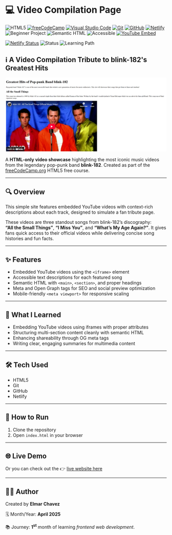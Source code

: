 # 💻 Video Compilation Page

![HTML5](https://img.shields.io/badge/HTML5-E34F26?style=for-the-badge&logo=html5&logoColor=white)
[![freeCodeCamp](https://img.shields.io/badge/freeCodeCamp-27273D?style=for-the-badge&logo=freecodecamp&logoColor=white)](https://www.freecodecamp.org/)
[![Visual Studio Code](https://img.shields.io/badge/VS%20Code-007ACC?style=for-the-badge&logo=visual-studio-code&logoColor=white)](https://code.visualstudio.com/)
[![Git](https://img.shields.io/badge/Git-F05032?style=for-the-badge&logo=git&logoColor=white)](https://git-scm.com/)
[![GitHub](https://img.shields.io/badge/GitHub-181717?style=for-the-badge&logo=github&logoColor=white)](https://github.com/)
[![Netlify](https://img.shields.io/badge/Netlify-00C7B7?style=for-the-badge&logo=netlify&logoColor=white)](https://www.netlify.com/)
![Beginner Project](https://img.shields.io/badge/Beginner%20Project-25D366?style=for-the-badge)
![Semantic HTML](https://img.shields.io/badge/Semantic%20HTML-ff9800?style=for-the-badge)
![Accessible](https://img.shields.io/badge/Accessibility-A11Y-0052cc?style=for-the-badge)
[![YouTube Embed](https://img.shields.io/badge/YouTube%20Embed-FF0000?style=for-the-badge&logo=youtube&logoColor=white)](https://developer.mozilla.org/en-US/docs/Web/HTML/Element/iframe)

[![Netlify Status](https://api.netlify.com/api/v1/badges/5785eafe-3943-4c4a-8d01-c67b3158f6db/deploy-status)](https://video-compilation-page-fcc-jiro.netlify.app/)
![Status](https://img.shields.io/badge/status-complete-brightgreen)
![Learning Path](https://img.shields.io/badge/learning%20path-month%201-blue)

## ℹ️ A Video Compilation Tribute to blink-182's Greatest Hits

![Screenshot of the project](./screenshot.png)

A **HTML-only video showcase** highlighting the most iconic music videos from the legendary pop-punk band **blink-182**. Created as part of the [freeCodeCamp.org](https://www.freecodecamp.org/learn/full-stack-developer/) HTML5 free course.

---

## 🔍 Overview

This simple site features embedded YouTube videos with context-rich descriptions about each track, designed to simulate a fan tribute page.

These videos are three standout songs from blink-182’s discography:  
**“All the Small Things”**, **“I Miss You”**, and **“What’s My Age Again?”**. It gives fans quick access to their official videos while delivering concise song histories and fun facts.

---

## ✨ Features

- Embedded YouTube videos using the `<iframe>` element
- Accessible text descriptions for each featured song
- Semantic HTML with `<main>`, `<section>`, and proper headings
- Meta and Open Graph tags for SEO and social preview optimization
- Mobile-friendly `<meta viewport>` for responsive scaling

---

## 🧠 What I Learned

- Embedding YouTube videos using iframes with proper attributes
- Structuring multi-section content cleanly with semantic HTML
- Enhancing shareability through OG meta tags
- Writing clear, engaging summaries for multimedia content

---

## 🛠️ Tech Used

- HTML5
- Git
- GitHub
- Netlify

---

## 🚀 How to Run

1. Clone the repository
2. Open `index.html` in your browser

---

## 🌐 Live Demo

Or you can check out the 👉 [live website here](https://video-compilation-page-fcc-jiro.netlify.app/)

---

## 🧑‍💻 Author

Created by **Elmar Chavez**

🗓️ Month/Year: **April 2025**

📚 Journey: **1<sup>st</sup>** month of learning _frontend web development_.
